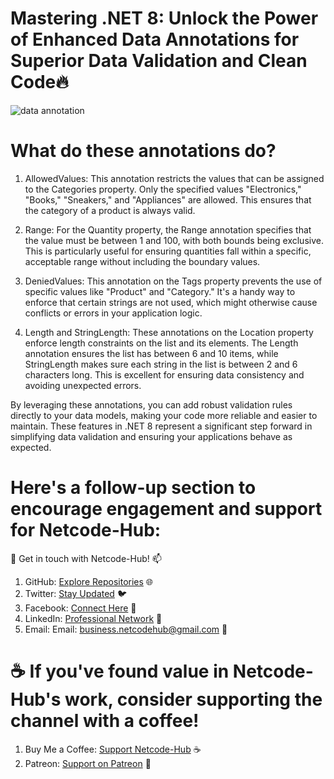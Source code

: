 # Mastering .NET 8: Unlock the Power of Enhanced Data Annotations for Superior Data Validation and Clean Code🔥
![data annotation](https://github.com/Netcode-Hub/DemoDataAnnotationInDotNet8/assets/110794348/ca840520-457a-4197-932e-ee4f67cae86e)

# What do these annotations do?
1. AllowedValues: This annotation restricts the values that can be assigned to the Categories property. Only the specified values "Electronics," "Books," "Sneakers," and "Appliances" are allowed. This ensures that the category of a product is always valid.

2. Range: For the Quantity property, the Range annotation specifies that the value must be between 1 and 100, with both bounds being exclusive. This is particularly useful for ensuring quantities fall within a specific, acceptable range without including the boundary values.

3. DeniedValues: This annotation on the Tags property prevents the use of specific values like "Product" and "Category." It's a handy way to enforce that certain strings are not used, which might otherwise cause conflicts or errors in your application logic.

4. Length and StringLength: These annotations on the Location property enforce length constraints on the list and its elements. The Length annotation ensures the list has between 6 and 10 items, while StringLength makes sure each string in the list is between 2 and 6 characters long. This is excellent for ensuring data consistency and avoiding unexpected errors.

By leveraging these annotations, you can add robust validation rules directly to your data models, making your code more reliable and easier to maintain. These features in .NET 8 represent a significant step forward in simplifying data validation and ensuring your applications behave as expected.

# Here's a follow-up section to encourage engagement and support for Netcode-Hub:
🌟 Get in touch with Netcode-Hub! 📫
1. GitHub: [Explore Repositories](https://github.com/Netcode-Hub/Netcode-Hub) 🌐
2. Twitter: [Stay Updated](https://twitter.com/NetcodeHub) 🐦
3. Facebook: [Connect Here](https://web.facebook.com/NetcodeHub) 📘
4. LinkedIn: [Professional Network](https://www.linkedin.com/in/netcode-hub-90b188258/) 🔗
5. Email: Email: [business.netcodehub@gmail.com](mailto:business.netcodehub@gmail.com) 📧
   
# ☕️ If you've found value in Netcode-Hub's work, consider supporting the channel with a coffee!
1. Buy Me a Coffee: [Support Netcode-Hub](https://www.buymeacoffee.com/NetcodeHub) ☕️
2. Patreon: [Support on Patreon](https://patreon.com/user?u=113091185&utm_medium=unknown&utm_source=join_link&utm_campaign=creatorshare_creator&utm_content=copyLink) 🌟
